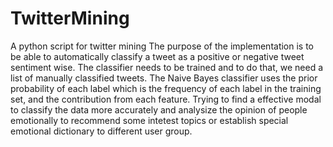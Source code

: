 # TwitterMining
A python script for twitter mining
The purpose of the implementation is to be able to automatically classify a tweet as a positive or negative tweet sentiment wise.
The classifier needs to be trained and to do that, we need a list of manually classified tweets. 
The Naive Bayes classifier uses the prior probability of each label which is the frequency of each label in the training set, and the contribution from each feature.
 Trying to find  a effective modal to classify the data more accurately and analysize the opinion of people emotionally to recommend some intetest topics or establish special emotional dictionary to different user group.
